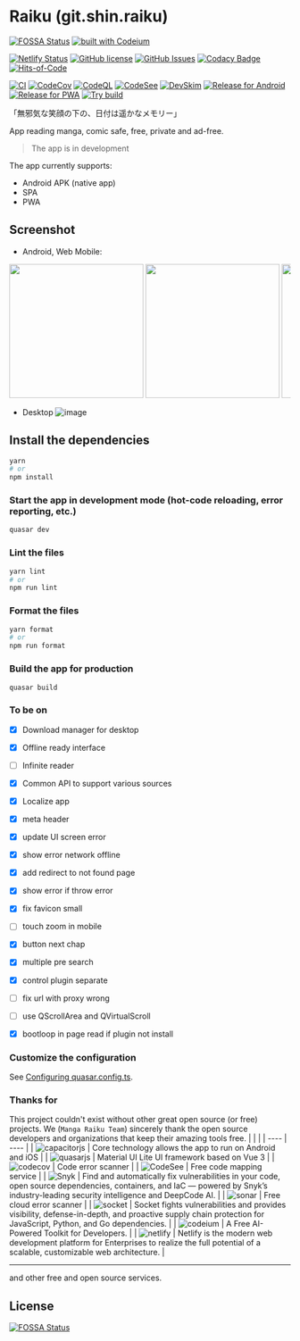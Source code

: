 # Raiku (git.shin.raiku)

[![FOSSA Status](https://app.fossa.com/api/projects/git%2Bgithub.com%2Fmanga-raiku%2Fmanga-raiku.svg?type=shield)](https://app.fossa.com/projects/git%2Bgithub.com%2Fmanga-raiku%2Fmanga-raiku?ref=badge_shield)
[![built with Codeium](https://codeium.com/badges/main)](https://codeium.com)

[![Netlify Status](https://api.netlify.com/api/v1/badges/79ead2b7-a29d-45a8-9c2f-3a563d8357f5/deploy-status)](https://app.netlify.com/sites/manga-raiku/deploys)
[![GitHub license](https://img.shields.io/github/license/manga-raiku/raiku-app)](https://github.com/manga-raiku/raiku-app/blob/main/LICENSE)
[![GitHub Issues](https://img.shields.io/github/issues/manga-raiku/raiku-app)](https://github.com/manga-raiku/raiku-app/issues)
[![Codacy Badge](https://app.codacy.com/project/badge/Grade/d08aea4f3b99438fb61e7a4f2024fe44)](https://app.codacy.com/gh/manga-raiku/raiku-app/dashboard?utm_source=gh&utm_medium=referral&utm_content=&utm_campaign=Badge_grade)
[![Hits-of-Code](https://hitsofcode.com/github/manga-raiku/raiku-app?branch=main)](https://hitsofcode.com/github/manga-raiku/raiku-app/view?branch=main)

[![CI](https://github.com/manga-raiku/raiku-app/actions/workflows/ci.yml/badge.svg)](https://github.com/manga-raiku/raiku-app/actions/workflows/ci.yml)
[![CodeCov](https://github.com/manga-raiku/raiku-app/actions/workflows/codecov.yml/badge.svg)](https://github.com/manga-raiku/raiku-app/actions/workflows/codecov.yml)
[![CodeQL](https://github.com/manga-raiku/raiku-app/actions/workflows/codeql.yml/badge.svg)](https://github.com/manga-raiku/raiku-app/actions/workflows/codeql.yml)
[![CodeSee](https://github.com/manga-raiku/raiku-app/actions/workflows/codesee-arch-diagram.yml/badge.svg)](https://github.com/manga-raiku/raiku-app/actions/workflows/codesee-arch-diagram.yml)
[![DevSkim](https://github.com/manga-raiku/raiku-app/actions/workflows/devskim.yml/badge.svg)](https://github.com/manga-raiku/raiku-app/actions/workflows/devskim.yml)
[![Release for Android](https://github.com/manga-raiku/raiku-app/actions/workflows/android-release.yml/badge.svg)](https://github.com/manga-raiku/raiku-app/actions/workflows/android-release.yml)
[![Release for PWA](https://github.com/manga-raiku/raiku-app/actions/workflows/pwa-release.yml/badge.svg)](https://github.com/manga-raiku/raiku-app/actions/workflows/pwa-release.yml)
[![Try build](https://github.com/manga-raiku/raiku-app/actions/workflows/try-build.yml/badge.svg)](https://github.com/manga-raiku/raiku-app/actions/workflows/try-build.yml)

「無邪気な笑顔の下の、日付は遥かなメモリー」

App reading manga, comic safe, free, private and ad-free.

> The app is in development

The app currently supports:

- Android APK (native app)
- SPA
- PWA

## Screenshot

- Android, Web Mobile:
<div style="overflow-x: scroll; white-space: nowrap">


<img src="https://github.com/manga-raiku/raiku-app/assets/45375496/b7fead64-654a-40d6-81ec-cdd6d8e2f5ec" width="240" />
<img src="https://github.com/manga-raiku/raiku-app/assets/45375496/ccc89acb-e341-491e-a683-4647388630cd" width="240" />
<img src="https://github.com/manga-raiku/raiku-app/assets/45375496/3c030e04-d181-4b43-9f5e-9af6f9ab6d4e" width="240" />
<img src="https://github.com/manga-raiku/raiku-app/assets/45375496/188c394a-fb17-493b-8c27-6fb47c27e667" width="240" />
<img src="https://github.com/manga-raiku/raiku-app/assets/45375496/9871c561-2c85-4932-b2ea-8d68e6762ccf" width="240" />
<img src="https://github.com/manga-raiku/raiku-app/assets/45375496/3631c6a4-440d-4cae-968a-849872d11cb7" width="240" />
<img src="https://github.com/manga-raiku/raiku-app/assets/45375496/fefcb62f-6c75-4c10-96f5-25566caa90f1" width="240" />
<img src="https://github.com/manga-raiku/raiku-app/assets/45375496/75eb168c-0302-4d56-af84-2caaac73f8e5" width="240" />
<img src="https://github.com/manga-raiku/raiku-app/assets/45375496/65b88d62-bdd5-42c0-9fb0-8cbce1ec55e8" width="240" />
<img src="https://github.com/manga-raiku/raiku-app/assets/45375496/ce9b272f-0810-44f5-abe4-17e08fe9728d" width="240" />

</div>

- Desktop
  ![image](https://github.com/manga-raiku/raiku-app/assets/45375496/b580ab92-114a-487c-a39f-690e19180248)

## Install the dependencies

```bash
yarn
# or
npm install
```

### Start the app in development mode (hot-code reloading, error reporting, etc.)

```bash
quasar dev
```

### Lint the files

```bash
yarn lint
# or
npm run lint
```

### Format the files

```bash
yarn format
# or
npm run format
```

### Build the app for production

```bash
quasar build
```

### To be on

- [x] Download manager for desktop
- [x] Offline ready interface
- [ ] Infinite reader
- [x] Common API to support various sources
- [x] Localize app
- [x] meta header
- [x] update UI screen error
- [x] show error network offline
- [x] add redirect to not found page
- [x] show error if throw error
- [x] fix favicon small
- [ ] touch zoom in mobile
- [x] button next chap

- [x] multiple pre search
- [x] control plugin separate
- [ ] fix url with proxy wrong

- [ ] use QScrollArea and QVirtualScroll

- [x] bootloop in page read if plugin not install

### Customize the configuration

See [Configuring quasar.config.ts](https://v2.quasar.dev/quasar-cli-vite/quasar-config-js).

### Thanks for

This project couldn't exist without other great open source (or free) projects. We (`Manga Raiku Team`) sincerely thank the open source developers and organizations that keep their amazing tools free.
| | |
| ---- | ---- |
| ![capacitorjs](https://capacitorjs.com/_next/image?url=%2F_next%2Fstatic%2Fmedia%2Flogo-light.6f15363c.png&w=256&q=75) | Core technology allows the app to run on Android and iOS |
| ![quasarjs](https://cdn.quasar.dev/logo-v2/svg/logo-dark.svg) | Material UI Lite UI framework based on Vue 3 |
| ![codecov](https://about.codecov.io/wp-content/themes/codecov/assets/brand/sentry-cobranding/logos/codecov-by-sentry-logo.svg) | Code error scanner |
| ![CodeSee](https://assets-global.website-files.com/61d5fe8761f6e57c29b38c10/61fb09acbc7d710af9f03cf5_Logo.svg) | Free code mapping service |
| ![Snyk](https://res.cloudinary.com/snyk/image/upload/snyk-mktg-brandui/brand-logos/wordmark-logo-color.svg) | Find and automatically fix vulnerabilities in your code, open source dependencies, containers, and IaC — powered by Snyk’s industry-leading security intelligence and DeepCode AI. |
| ![sonar](https://sonarcloud.io/apple-touch-icon-180x180.png) | Free cloud error scanner |
| ![socket](https://socket.dev/images/logo-280x80.png) | Socket fights vulnerabilities and provides visibility, defense-in-depth, and proactive supply chain protection for JavaScript, Python, and Go dependencies. |
| ![codeium](https://codeium.com/favicon.svg) | A Free AI-Powered Toolkit for Developers. |
| ![netlify](https://www.netlify.com/favicon/icon.svg) | Netlify is the modern web development platform for Enterprises to realize the full potential of a scalable, customizable web architecture. |

---

and other free and open source services.

## License

[![FOSSA Status](https://app.fossa.com/api/projects/git%2Bgithub.com%2Fmanga-raiku%2Fmanga-raiku.svg?type=large)](https://app.fossa.com/projects/git%2Bgithub.com%2Fmanga-raiku%2Fmanga-raiku?ref=badge_large)
